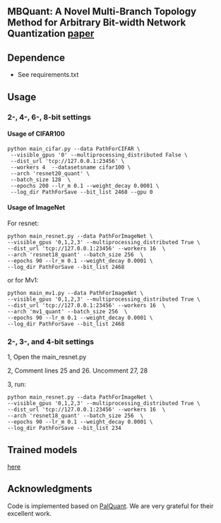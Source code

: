 ## MBQuant: A Novel Multi-Branch Topology Method for Arbitrary Bit-width Network Quantization [paper](https://arxiv.org/abs/2305.08117)
## Dependence
* See requirements.txt


## Usage 

### 2-, 4-, 6-, 8-bit settings

#### Usage of CIFAR100 

```
python main_cifar.py --data PathForCIFAR \
 --visible_gpus '0' --multiprocessing_distributed False \
 --dist_url 'tcp://127.0.0.1:23456' \
 --workers 4  --datasetsname cifar100 \
 --arch 'resnet20_quant' \
 --batch_size 128  \
 --epochs 200 --lr_m 0.1 --weight_decay 0.0001 \
 --log_dir PathForSave --bit_list 2468 --gpu 0 
```

#### Usage of ImageNet

For resnet:

```
python main_resnet.py --data PathForImageNet \
--visible_gpus '0,1,2,3' --multiprocessing_distributed True \
--dist_url 'tcp://127.0.0.1:23456' --workers 16  \
--arch 'resnet18_quant' --batch_size 256  \
--epochs 90 --lr_m 0.1 --weight_decay 0.0001 \
--log_dir PathForSave --bit_list 2468
```

or for Mv1:


```
python main_mv1.py --data PathForImageNet \
--visible_gpus '0,1,2,3' --multiprocessing_distributed True \
--dist_url 'tcp://127.0.0.1:23456' --workers 16  \
--arch 'mv1_quant' --batch_size 256  \
--epochs 90 --lr_m 0.1 --weight_decay 0.0001 \
--log_dir PathForSave --bit_list 2468
```

### 2-, 3-, and 4-bit settings

1, Open the main_resnet.py

2, Comment lines 25 and 26. Uncomment 27, 28

3, run:

```
python main_resnet.py --data PathForImageNet \
--visible_gpus '0,1,2,3' --multiprocessing_distributed True \
--dist_url 'tcp://127.0.0.1:23456' --workers 16  \
--arch 'resnet18_quant' --batch_size 256  \
--epochs 90 --lr_m 0.1 --weight_decay 0.0001 \
--log_dir PathForSave --bit_list 234
```

##  Trained models
[here](https://drive.google.com/drive/folders/1gF_t_v3ReUkhsrEtSQpkPjOHUyG_Y7E0?usp=sharing)


##  Acknowledgments

Code is implemented based on [PalQuant](https://github.com/huqinghao/PalQuant/). We are very grateful for their excellent work.
